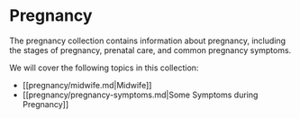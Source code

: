 # Pregnancy

The pregnancy collection contains information about pregnancy, including the stages of pregnancy, prenatal care, and common pregnancy symptoms.

We will cover the following topics in this collection:

- [[pregnancy/midwife.md|Midwife]]
- [[pregnancy/pregnancy-symptoms.md|Some Symptoms during Pregnancy]]
